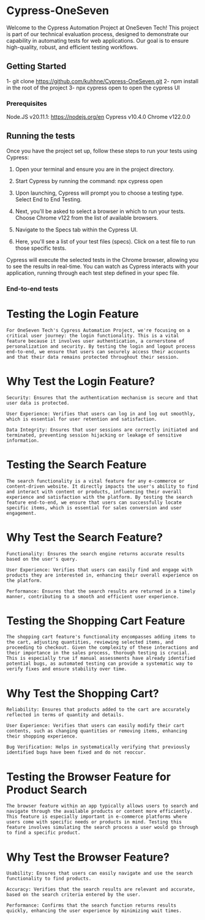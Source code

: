 # Cypress-OneSeven

Welcome to the Cypress Automation Project at OneSeven Tech! This project is part of our technical evaluation process, designed to demonstrate our capability in automating tests for web applications. Our goal is to ensure high-quality, robust, and efficient testing workflows.

## Getting Started

1- git clone https://github.com/kuhhne/Cypress-OneSeven.git
2- npm install in the root of the project
3- npx cypress open to open the cypress UI


### Prerequisites

Node.JS v20.11.1: https://nodejs.org/en
Cypress v10.4.0
Chrome v122.0.0


## Running the tests

Once you have the project set up, follow these steps to run your tests using Cypress:

1. Open your terminal and ensure you are in the project directory.

2. Start Cypress by running the command:
    npx cypress open

3. Upon launching, Cypress will prompt you to choose a testing type. Select End to End Testing.

4. Next, you'll be asked to select a browser in which to run your tests. Choose Chrome v122 from the list of available browsers.

5. Navigate to the Specs tab within the Cypress UI.

6. Here, you'll see a list of your test files (specs). Click on a test file to run those specific tests.

Cypress will execute the selected tests in the Chrome browser, allowing you to see the results in real-time. You can watch as Cypress interacts with your application, running through each test step defined in your spec file.

### End-to-end tests

# Testing the Login Feature

    For OneSeven Tech's Cypress Automation Project, we're focusing on a critical user journey: the login functionality. This is a vital feature because it involves user authentication, a cornerstone of personalization and security. By testing the login and logout process end-to-end, we ensure that users can securely access their accounts and that their data remains protected throughout their session.

# Why Test the Login Feature?

    Security: Ensures that the authentication mechanism is secure and that user data is protected.

    User Experience: Verifies that users can log in and log out smoothly, which is essential for user retention and satisfaction.

    Data Integrity: Ensures that user sessions are correctly initiated and terminated, preventing session hijacking or leakage of sensitive information.


# Testing the Search Feature

    The search functionality is a vital feature for any e-commerce or content-driven website. It directly impacts the user's ability to find and interact with content or products, influencing their overall experience and satisfaction with the platform. By testing the search feature end-to-end, we ensure that users can successfully locate specific items, which is essential for sales conversion and user engagement.

# Why Test the Search Feature?

    Functionality: Ensures the search engine returns accurate results based on the user's query.

    User Experience: Verifies that users can easily find and engage with products they are interested in, enhancing their overall experience on the platform.

    Performance: Ensures that the search results are returned in a timely manner, contributing to a smooth and efficient user experience.


# Testing the Shopping Cart Feature

    The shopping cart feature's functionality encompasses adding items to the cart, adjusting quantities, reviewing selected items, and proceeding to checkout. Given the complexity of these interactions and their importance in the sales process, thorough testing is crucial. This is especially true if manual assessments have already identified potential bugs, as automated testing can provide a systematic way to verify fixes and ensure stability over time.

# Why Test the Shopping Cart?

    Reliability: Ensures that products added to the cart are accurately reflected in terms of quantity and details.

    User Experience: Verifies that users can easily modify their cart contents, such as changing quantities or removing items, enhancing their shopping experience.

    Bug Verification: Helps in systematically verifying that previously identified bugs have been fixed and do not reoccur.


# Testing the Browser Feature for Product Search

    The browser feature within an app typically allows users to search and navigate through the available products or content more efficiently. This feature is especially important in e-commerce platforms where users come with specific needs or products in mind. Testing this feature involves simulating the search process a user would go through to find a specific product.

# Why Test the Browser Feature?

    Usability: Ensures that users can easily navigate and use the search functionality to find products.

    Accuracy: Verifies that the search results are relevant and accurate, based on the search criteria entered by the user.
    
    Performance: Confirms that the search function returns results quickly, enhancing the user experience by minimizing wait times.